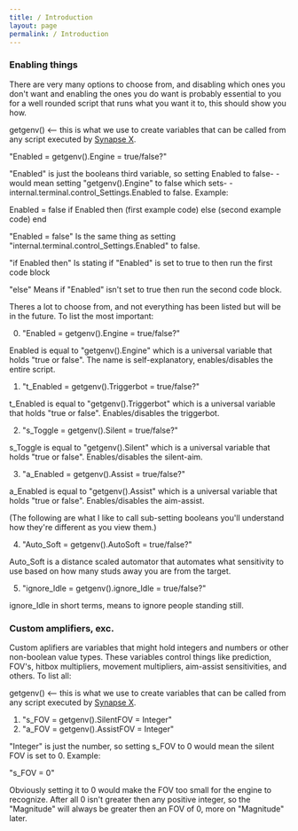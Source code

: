 ```yaml
---
title: / Introduction
layout: page
permalink: / Introduction
---
```


### Enabling things

There are very many options to choose from, and disabling which ones you don't want and enabling the ones you do want is probably essential to you for a well rounded script that runs what you want it to, this should show you how.

getgenv() <-- this is what we use to create variables
that can be called from any script executed by [Synapse X](https://x.synapse.to/).

"Enabled = getgenv().Engine = true/false?"

"Enabled" is just the booleans third variable, so setting Enabled to false-
-would mean setting "getgenv().Engine" to false which sets-
-internal.terminal.control_Settings.Enabled to false. Example:

Enabled = false
if Enabled then
   (first example code)
else
   (second example code)
end

"Enabled = false" Is the same thing as setting 
"internal.terminal.control_Settings.Enabled" to false.

"if Enabled then" Is stating if "Enabled" 
is set to true to then run the first code block

"else" Means if "Enabled" isn't set to true 
then run the second code block.

Theres a lot to choose from, and not everything has been listed but will be in the future. To list the most important:


0. "Enabled = getgenv().Engine = true/false?"

 Enabled is equal to "getgenv().Engine" which is a universal variable
 that holds "true or false". The name is self-explanatory, enables/disables the entire script.

1. "t_Enabled = getgenv().Triggerbot = true/false?"

 t_Enabled is equal to "getgenv().Triggerbot" which is a universal variable
 that holds "true or false". Enables/disables the triggerbot.

2. "s_Toggle = getgenv().Silent = true/false?"

 s_Toggle is equal to "getgenv().Silent" which is a universal variable
 that holds "true or false". Enables/disables the silent-aim.

3. "a_Enabled = getgenv().Assist = true/false?"

 a_Enabled is equal to "getgenv().Assist" which is a universal variable
 that holds "true or false". Enables/disables the aim-assist.

(The following are what I like to call sub-setting booleans
you'll understand how they're different as you view them.)

4. "Auto_Soft = getgenv().AutoSoft = true/false?"

 Auto_Soft is a distance scaled automator that automates what sensitivity
 to use based on how many studs away you are from the target.

5. "ignore_Idle = getgenv().ignore_Idle = true/false?"

 ignore_Idle in short terms, means to ignore people standing still.


### Custom amplifiers, exc.

Custom aplifiers are variables that might hold integers and numbers or other non-boolean value types. These variables control things like prediction, FOV's, hitbox multipliers, movement multipliers, aim-assist sensitivities, and others. To list all:

getgenv() <-- this is what we use to create variables
that can be called from any script executed by [Synapse X](https://x.synapse.to/).

1. "s_FOV = getgenv().SilentFOV = Integer"
2. "a_FOV = getgenv().AssistFOV = Integer"

"Integer" is just the number, so setting s_FOV to 0
would mean the silent FOV is set to 0. Example:

"s_FOV = 0"

Obviously setting it to 0 would make the FOV too small
for the engine to recognize. After all 0 isn't greater
then any positive integer, so the "Magnitude" will always
be greater then an FOV of 0, more on "Magnitude" later.
